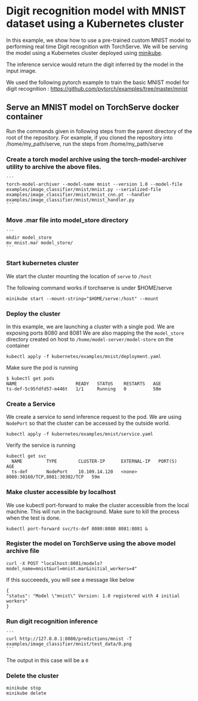 # Digit recognition model with MNIST dataset using a Kubernetes cluster

In this example, we show how to use a pre-trained custom MNIST model to performing real time Digit recognition with TorchServe.
We will be serving the model using a Kubernetes cluster deployed using [minikube](https://minikube.sigs.k8s.io/docs/start/).

The inference service would return the digit inferred by the model in the input image.

We used the following pytorch example to train the basic MNIST model for digit recognition :
https://github.com/pytorch/examples/tree/master/mnist

## Serve an MNIST model on TorchServe docker container

Run the commands given in following steps from the parent directory of the root of the repository. For example, if you cloned the repository into /home/my_path/serve, run the steps from /home/my_path/serve

 ### Create a torch model archive using the torch-model-archiver utility to archive the above files.

    ```
    torch-model-archiver --model-name mnist --version 1.0 --model-file examples/image_classifier/mnist/mnist.py --serialized-file examples/image_classifier/mnist/mnist_cnn.pt --handler  examples/image_classifier/mnist/mnist_handler.py
    ```

  ### Move .mar file into model_store directory

    ```
    mkdir model_store
    mv mnist.mar model_store/
    ```

  ### Start kubernetes cluster

  We start the cluster mounting the location of `serve` to `/host`

  The following command works if torchserve is under $HOME/serve
  ```
  minikube start --mount-string="$HOME/serve:/host" --mount
  ```

  ### Deploy the cluster

  In this example, we are launching a cluster with a single pod.
  We are exposing ports 8080 and 8081
  We are also mapping the the `model_store` directory created on host to
  `/home/model-server/model-store` on the container

  ```
  kubectl apply -f kubernetes/examples/mnist/deployment.yaml
  ```

  Make sure the pod is running

  ```
  $ kubectl get pods
  NAME                      READY   STATUS    RESTARTS   AGE
  ts-def-5c95fdfd57-m446t   1/1     Running   0          58m

  ```

  ### Create a Service
  We create a service to send inference request to the pod.
  We are using `NodePort` so that the cluster can be accessed by the outside world.

  ```
  kubectl apply -f kubernetes/examples/mnist/service.yaml
  ```

  Verify the service is running

  ```
  kubectl get svc
    NAME         TYPE        CLUSTER-IP      EXTERNAL-IP   PORT(S)                         AGE
    ts-def       NodePort    10.109.14.120   <none>        8080:30160/TCP,8081:30302/TCP   59m

  ```

  ### Make cluster accessible by localhost

  We use kubectl port-forward to make the cluster accessible from the local machine. This will run in the background. Make sure to kill the process when the test is done.

  ```
  kubectl port-forward svc/ts-def 8080:8080 8081:8081 &
  ```

  ### Register the model on TorchServe using the above model archive file

  ```
  curl -X POST "localhost:8081/models?model_name=mnist&url=mnist.mar&initial_workers=4"
  ```

  If this succeeeds, you will see a message like below

  ```
  {
  "status": "Model \"mnist\" Version: 1.0 registered with 4 initial workers"
  }
  ```

  ### Run digit recognition inference

    ```
    curl http://127.0.0.1:8080/predictions/mnist -T examples/image_classifier/mnist/test_data/0.png
    ```

   The output in this case will be a `0`


  ### Delete the cluster

  ```
  minikube stop
  minikube delete
  ```
